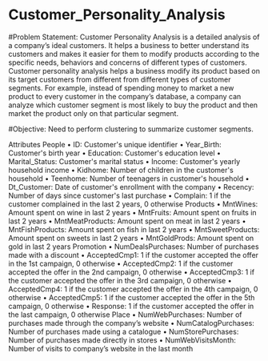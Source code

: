 # Customer_Personality_Analysis
#Problem Statement: Customer Personality Analysis is a detailed analysis of a company’s ideal customers. 
It helps a business to better understand its customers and makes it easier for them to modify products according to the specific needs, behaviors and 
concerns of different types of customers. Customer personality analysis helps a business modify its product based on its target customers 
from different 
from different types of customer segments. For example, instead of spending money to market a new product to every customer in the company’s database, 
a company can analyze which customer segment is most likely to buy the product and then market the product only on that particular segment.

#Objective: Need to perform clustering to summarize customer segments.

Attributes
People
•	ID: Customer's unique identifier
•	Year_Birth: Customer's birth year
•	Education: Customer's education level
•	Marital_Status: Customer's marital status
•	Income: Customer's yearly household income
•	Kidhome: Number of children in the customer's household
•	Teenhome: Number of teenagers in customer's household
•	Dt_Customer: Date of customer's enrollment with the company
•	Recency: Number of days since customer's last purchase
•	Complain: 1 if the customer complained in the last 2 years, 0 otherwise
Products
•	MntWines: Amount spent on wine in last 2 years
•	MntFruits: Amount spent on fruits in last 2 years
•	MntMeatProducts: Amount spent on meat in last 2 years
•	MntFishProducts: Amount spent on fish in last 2 years
•	MntSweetProducts: Amount spent on sweets in last 2 years
•	MntGoldProds: Amount spent on gold in last 2 years
Promotion
•	NumDealsPurchases: Number of purchases made with a discount
•	AcceptedCmp1: 1 if the customer accepted the offer in the 1st campaign, 0 otherwise
•	AcceptedCmp2: 1 if the customer accepted the offer in the 2nd campaign, 0 otherwise
•	AcceptedCmp3: 1 if the customer accepted the offer in the 3rd campaign, 0 otherwise
•	AcceptedCmp4: 1 if the customer accepted the offer in the 4th campaign, 0 otherwise
•	AcceptedCmp5: 1 if the customer accepted the offer in the 5th campaign, 0 otherwise
•	Response: 1 if the customer accepted the offer in the last campaign, 0 otherwise
Place
•	NumWebPurchases: Number of purchases made through the company’s website
•	NumCatalogPurchases: Number of purchases made using a catalogue
•	NumStorePurchases: Number of purchases made directly in stores
•	NumWebVisitsMonth: Number of visits to company’s website in the last month

